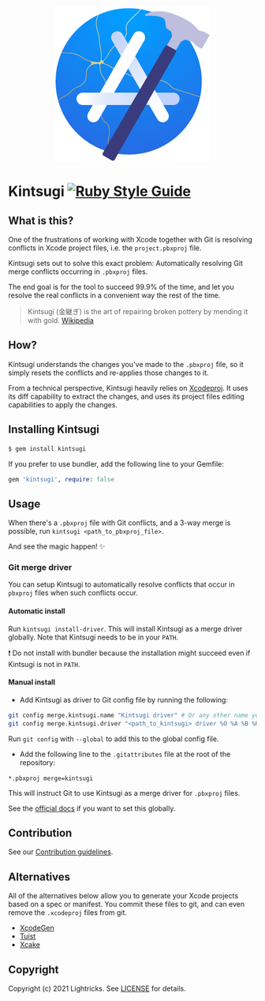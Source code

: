 <p align="center">
  <img src="./logo/kintsugi.png" alt="Kintsugi Logo"/>
</p>

# Kintsugi [![Ruby Style Guide](https://img.shields.io/badge/code_style-rubocop-brightgreen.svg)](https://github.com/rubocop/rubocop)

## What is this?

One of the frustrations of working with Xcode together with Git is resolving conflicts in Xcode project files, i.e. the `project.pbxproj` file.

Kintsugi sets out to solve this exact problem: Automatically resolving Git merge conflicts occurring in `.pbxproj` files.

The end goal is for the tool to succeed 99.9% of the time, and let you resolve the real conflicts in a convenient way the rest of the time.

> Kintsugi (金継ぎ) is the art of repairing broken pottery by mending it with gold. [Wikipedia](http://en.wikipedia.org/wiki/Kintsugi)

## How?

Kintsugi understands the changes you've made to the `.pbxproj` file, so it simply resets the conflicts and re-applies those changes to it.

From a technical perspective, Kintsugi heavily relies on [Xcodeproj](https://github.com/CocoaPods/Xcodeproj). It uses its diff capability to extract the changes, and uses its project files editing capabilities to apply the changes.

## Installing Kintsugi

```sh
$ gem install kintsugi
```

If you prefer to use bundler, add the following line to your Gemfile:

```rb
gem 'kintsugi', require: false
```

## Usage

When there's a `.pbxproj` file with Git conflicts, and a 3-way merge is possible, run `kintsugi <path_to_pbxproj_file>`.

And see the magic happen! :sparkles:

### Git merge driver

You can setup Kintsugi to automatically resolve conflicts that occur in `pbxproj` files when such conflicts occur.

#### Automatic install

Run `kintsugi install-driver`. This will install Kintsugi as a merge driver globally. Note that Kintsugi needs to be in your `PATH`.

❗ Do not install with bundler because the installation might succeed even if Kintsugi is not in `PATH`.

#### Manual install

- Add Kintsugi as driver to Git config file by running the following:
```sh
git config merge.kintsugi.name "Kintsugi driver" # Or any other name you prefer
git config merge.kintsugi.driver "<path_to_kintsugi> driver %O %A %B %P"
```

Run `git config` with `--global` to add this to the global config file.

- Add the following line to the `.gitattributes` file at the root of the repository:

`*.pbxproj merge=kintsugi`

This will instruct Git to use Kintsugi as a merge driver for `.pbxproj` files.

See the [official docs](https://git-scm.com/docs/gitattributes) if you want to set this globally.

## Contribution

See our [Contribution guidelines](./CONTRIBUTING.md).

## Alternatives

All of the alternatives below allow you to generate your Xcode projects based on a spec or manifest. You commit these files to git, and can even remove the `.xcodeproj` files from git.

- [XcodeGen](https://github.com/yonaskolb/XcodeGen)
- [Tuist](https://github.com/tuist)
- [Xcake](https://github.com/igor-makarov/xcake)

## Copyright

Copyright (c) 2021 Lightricks. See [LICENSE](./LICENSE) for details.

